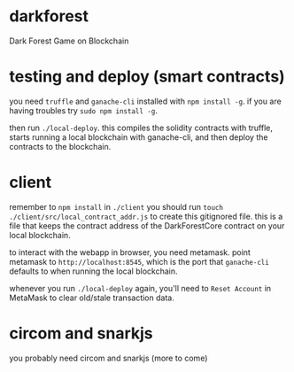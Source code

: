 # darkforest
Dark Forest Game on Blockchain

# testing and deploy (smart contracts)
you need `truffle` and `ganache-cli` installed with `npm install -g`. if you are having troubles try `sudo npm install -g`.

then run `./local-deploy`. this compiles the solidity contracts with truffle, starts running a local blockchain with ganache-cli, and then deploy the contracts to the blockchain.

# client
remember to `npm install` in `./client`
you should run `touch ./client/src/local_contract_addr.js` to create this gitignored file. this is a file that keeps the contract address of the DarkForestCore contract on your local blockchain.

to interact with the webapp in browser, you need metamask. point metamask to `http://localhost:8545`, which is the port that `ganache-cli` defaults to when running the local blockchain.

whenever you run `./local-deploy` again, you'll need to `Reset Account` in MetaMask to clear old/stale transaction data.

# circom and snarkjs
you probably need circom and snarkjs (more to come)
